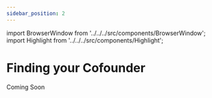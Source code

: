 ```yaml
---
sidebar_position: 2
---
```


import BrowserWindow from '../../../src/components/BrowserWindow';
import Highlight from '../../../src/components/Highlight';

# Finding your Cofounder

Coming Soon
